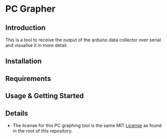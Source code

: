 # PC Grapher

## Introduction
This is a tool to receive the output of the arduino data collector over serial and visualise it in more detail.

## Installation

## Requirements

## Usage & Getting Started

## Details
- The license for this PC graphing tool is the same MIT [License](../LICENSE) as found in the root of this repository.
